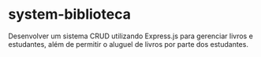 # system-biblioteca
Desenvolver um sistema CRUD utilizando Express.js para gerenciar livros e estudantes, além de permitir o aluguel de livros por parte dos estudantes.
